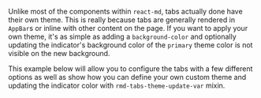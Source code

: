 Unlike most of the components within `react-md`, tabs actually done have their
own theme. This is really because tabs are generally rendered in `AppBar`s or
inline with other content on the page. If you want to apply your own theme, it's
as simple as adding a `background-color` and optionally updating the indicator's
background color of the `primary` theme color is not visible on the new
background.

This example below will allow you to configure the tabs with a few different
options as well as show how you can define your own custom theme and updating
the indicator color with `rmd-tabs-theme-update-var` mixin.
